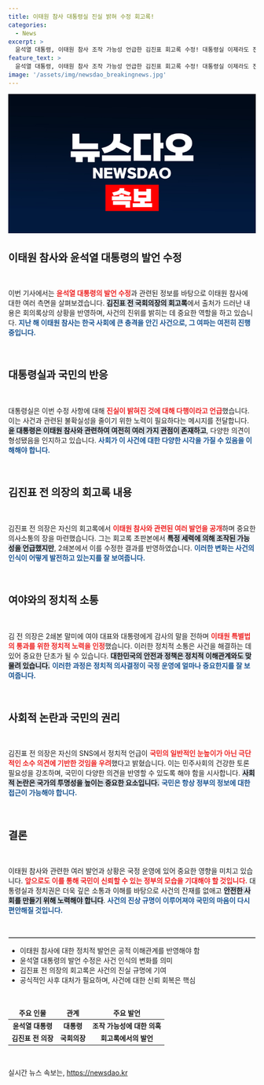 ```yaml
---
title: 이태원 참사 대통령실 진실 밝혀 수정 회고록!
categories:
  - News
excerpt: >
  윤석열 대통령, 이태원 참사 조작 가능성 언급한 김진표 회고록 수정! 대통령실 이제라도 진실이 밝혀져 다행이라며 사건의 진상을 둘러싼 혼란과 논란이 재조명되고 있다. 누가 진짜 진실을 알고 있는지, 클릭해 확인해보세요!
feature_text: >
  윤석열 대통령, 이태원 참사 조작 가능성 언급한 김진표 회고록 수정! 대통령실 이제라도 진실이 밝혀져 다행이라며 사건의 진상을 둘러싼 혼란과 논란이 재조명되고 있다. 누가 진짜 진실을 알고 있는지, 클릭해 확인해보세요!
image: '/assets/img/newsdao_breakingnews.jpg'
---
```


<p><img src="/assets/img/newsdao_breakingnews.jpg" alt="ontimetimes 속보" /></p>

<h2 data-ke-size="size26">이태원 참사와 윤석열 대통령의 발언 수정</h2>

<p data-ke-size="size16">&nbsp;</p>

<p>이번 기사에서는 <b><span style="color: #ee2323;">윤석열 대통령의 발언 수정</span></b>과 관련된 정보를 바탕으로 이태원 참사에 대한 여러 측면을 살펴보겠습니다. <b><span style="background-color: #21538527;">김진표 전 국회의장의 회고록</span></b>에서 출처가 드러난 내용은 회의록상의 상황을 반영하며, 사건의 진위를 밝히는 데 중요한 역할을 하고 있습니다. <b><span style="color: #1a5490;">지난 해 이태원 참사는 한국 사회에 큰 충격을 안긴 사건으로, 그 여파는 여전히 진행 중입니다.</span></b></p>

<p data-ke-size="size16">&nbsp;</p>

<h2 data-ke-size="size26">대통령실과 국민의 반응</h2>

<p data-ke-size="size16">&nbsp;</p>

<p>대통령실은 이번 수정 사항에 대해 <b><span style="color: #ee2323;">진실이 밝혀진 것에 대해 다행이라고 언급</span></b>했습니다. 이는 사건과 관련된 불확실성을 줄이기 위한 노력이 필요하다는 메시지를 전달합니다. <b><span style="background-color: #21538527;">윤 대통령은 이태원 참사와 관련하여 여전히 여러 가지 관점이 존재하고</span></b>, 다양한 의견이 형성됐음을 인지하고 있습니다. <b><span style="color: #1a5490;">사회가 이 사건에 대한 다양한 시각을 가질 수 있음을 이해해야 합니다.</span></b></p>

<p data-ke-size="size16">&nbsp;</p>

<h2 data-ke-size="size26">김진표 전 의장의 회고록 내용</h2>

<p data-ke-size="size16">&nbsp;</p>

<p>김진표 전 의장은 자신의 회고록에서 <b><span style="color: #ee2323;">이태원 참사와 관련된 여러 발언을 공개</span></b>하며 중요한 의사소통의 장을 마련했습니다. 그는 회고록 초판본에서 <b><span style="background-color: #21538527;">특정 세력에 의해 조작된 가능성을 언급했지만</span></b>, 2쇄본에서 이를 수정한 결과를 반영하였습니다. <b><span style="color: #1a5490;">이러한 변화는 사건의 인식이 어떻게 발전하고 있는지를 잘 보여줍니다.</span></b></p>

<p data-ke-size="size16">&nbsp;</p>

<h2 data-ke-size="size26">여야와의 정치적 소통</h2>

<p data-ke-size="size16">&nbsp;</p>

<p>김 전 의장은 2쇄본 말미에 여야 대표와 대통령에게 감사의 말을 전하며 <b><span style="color: #ee2323;">이태원 특별법의 통과를 위한 정치적 노력을 인정</span></b>했습니다. 이러한 정치적 소통은 사건을 해결하는 데 있어 중요한 단초가 될 수 있습니다. <b><span style="background-color: #21538527;">대한민국의 안전과 정책은 정치적 이해관계와도 맞물려 있습니다.</span></b> <b><span style="color: #1a5490;">이러한 과정은 정치적 의사결정이 국정 운영에 얼마나 중요한지를 잘 보여줍니다.</span></b></p>

<p data-ke-size="size16">&nbsp;</p>

<h2 data-ke-size="size26">사회적 논란과 국민의 권리</h2>

<p data-ke-size="size16">&nbsp;</p>

<p>김진표 전 의장은 자신의 SNS에서 정치적 언급이 <b><span style="color: #ee2323;">국민의 일반적인 눈높이가 아닌 극단적인 소수 의견에 기반한 것임을 우려</span></b>했다고 밝혔습니다. 이는 민주사회의 건강한 토론 필요성을 강조하며, 국민이 다양한 의견을 반영할 수 있도록 해야 함을 시사합니다. <b><span style="background-color: #21538527;">사회적 논란은 국가의 투명성을 높이는 중요한 요소입니다.</span></b> <b><span style="color: #1a5490;">국민은 항상 정부의 정보에 대한 접근이 가능해야 합니다.</span></b></p>

<p data-ke-size="size16">&nbsp;</p>

<h2 data-ke-size="size26">결론</h2>

<p data-ke-size="size16">&nbsp;</p>

<p>이태원 참사와 관련한 여러 발언과 상황은 국정 운영에 있어 중요한 영향을 미치고 있습니다. <b><span style="color: #ee2323;">앞으로도 이를 통해 국민이 신뢰할 수 있는 정부의 모습을 기대해야 할 것입니다.</span></b> 대통령실과 정치권은 더욱 깊은 소통과 이해를 바탕으로 사건의 잔재를 없애고 <b><span style="background-color: #21538527;">안전한 사회를 만들기 위해 노력해야 합니다</span></b>. <b><span style="color: #1a5490;">사건의 진상 규명이 이루어져야 국민의 마음이 다시 편안해질 것입니다.</span></b></p>

<p data-ke-size="size16">&nbsp;</p>

<hr style="border:1px solid #ccc;">

<ul>
    <li>이태원 참사에 대한 정치적 발언은 공적 이해관계를 반영해야 함</li>
    <li>윤석열 대통령의 발언 수정은 사건 인식의 변화를 의미</li>
    <li>김진표 전 의장의 회고록은 사건의 진실 규명에 기여</li>
    <li>공식적인 사후 대처가 필요하며, 사건에 대한 신뢰 회복은 핵심</li>
</ul>

<p data-ke-size="size16">&nbsp;</p>

<table>
    <thead>
        <tr>
            <td style="text-align: center; height: 17px;"><b>주요 인물</b></td>
            <td style="text-align: center; height: 17px;"><b>관계</b></td>
            <td style="text-align: center; height: 17px;"><b>주요 발언</b></td>
        </tr>
    </thead>
    <tbody>
        <tr>
            <td style="text-align: center; height: 17px;"><b>윤석열 대통령</b></td>
            <td style="text-align: center; height: 17px;"><b>대통령</b></td>
            <td style="text-align: center; height: 17px;"><b>조작 가능성에 대한 의혹</b></td>
        </tr>
        <tr>
            <td style="text-align: center; height: 17px;"><b>김진표 전 의장</b></td>
            <td style="text-align: center; height: 17px;"><b>국회의장</b></td>
            <td style="text-align: center; height: 17px;"><b>회고록에서의 발언</b></td>
        </tr>
    </tbody>
</table>

<p data-ke-size="size16">&nbsp;</p>
실시간 뉴스 속보는, <a href="https://newsdao.kr" rel="dofollow">https://newsdao.kr</a>


